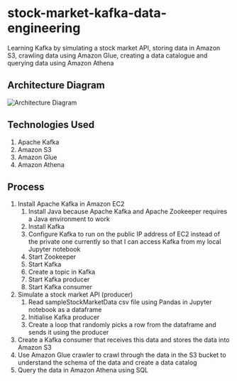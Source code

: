 # stock-market-kafka-data-engineering

Learning Kafka by simulating a stock market API, storing data in Amazon S3, crawling data using Amazon Glue, creating a data catalogue and querying data using Amazon Athena

## Architecture Diagram

![Architecture Diagram]()

## Technologies Used

1. Apache Kafka
2. Amazon S3
3. Amazon Glue
4. Amazon Athena

## Process

1. Install Apache Kafka in Amazon EC2
   1. Install Java because Apache Kafka and Apache Zookeeper requires a Java environment to work
   2. Install Kafka
   3. Configure Kafka to run on the public IP address of EC2 instead of the private one currently so that I can access Kafka from my local Jupyter notebook
   4. Start Zookeeper
   5. Start Kafka
   6. Create a topic in Kafka
   7. Start Kafka producer
   8. Start Kafka consumer
2. Simulate a stock market API (producer)
   1. Read sampleStockMarketData csv file using Pandas in Jupyter notebook as a dataframe
   2. Initialise Kafka producer
   3. Create a loop that randomly picks a row from the dataframe and sends it using the producer
3. Create a Kafka consumer that receives this data and stores the data into Amazon S3
4. Use Amazon Glue crawler to crawl through the data in the S3 bucket to understand the schema of the data and create a data catalog
5. Query the data in Amazon Athena using SQL
